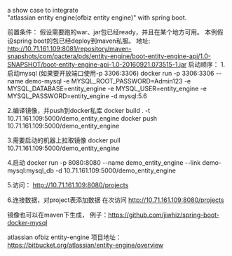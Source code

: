 a show case to integrate  
"atlassian entity engine(ofbiz entity engine)" with spring boot.


  
前置条件：
 假设需要跑的war、jar包已经ready，并且在某个地方可用。
 本例假设spring boot的包已经deploy到maven私服。
 地址:
http://10.71.161.109:8081/repository/maven-snapshots/com/pactera/pds/entity-engine/boot-entity-engine-api/1.0-SNAPSHOT/boot-entity-engine-api-1.0-20160921.073515-1.jar
 启动顺序：
 1.启动mysql (如果要开放端口使用-p 3306:3306)
 docker run -p 3306:3306 --name demo-mysql -e MYSQL_ROOT_PASSWORD=Admin123 -e MYSQL_DATABASE=entity_engine -e MYSQL_USER=entity_engine -e MYSQL_PASSWORD=entity_engine -d mysql:5.6
 
 2.编译镜像，并push到docker私库
 docker build . -t 10.71.161.109:5000/demo_entity_engine
 docker push 10.71.161.109:5000/demo_entity_engine
 
 3.需要启动的机器上拉取镜像
 docker pull 10.71.161.109:5000/demo_entity_engine
 
 4.启动
 docker run -p 8080:8080 --name demo_entity_engine --link demo-mysql:mysql_db -d 10.71.161.109:5000/demo_entity_engine
 
 5.访问：
 http://10.71.161.109:8080/projects
 
 6.连接数据，对project表添加数据
 在次访问
 http://10.71.161.109:8080/projects
 
 
 镜像也可以在maven下生成， 例子：https://github.com/jiwhiz/spring-boot-docker-mysql
 
 atlassian ofbiz entity-engine 项目地址：
 https://bitbucket.org/atlassian/entity-engine/overview
